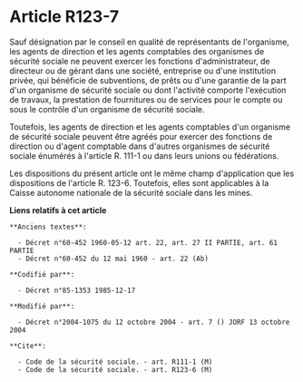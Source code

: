 # Article R123-7

Sauf désignation par le conseil en qualité de représentants de l'organisme, les agents de direction et les agents comptables
des organismes de sécurité sociale ne peuvent exercer les fonctions d'administrateur, de directeur ou de gérant dans une
société, entreprise ou d'une institution privée, qui bénéficie de subventions, de prêts ou d'une garantie de la part d'un
organisme de sécurité sociale ou dont l'activité comporte l'exécution de travaux, la prestation de fournitures ou de services
pour le compte ou sous le contrôle d'un organisme de sécurité sociale.

Toutefois, les agents de direction et les agents comptables d'un organisme de sécurité sociale peuvent être agréés pour
exercer des fonctions de direction ou d'agent comptable dans d'autres organismes de sécurité sociale énumérés à l'article R.
111-1 ou dans leurs unions ou fédérations. 

Les dispositions du présent article ont le même champ d'application que les dispositions de l'article R. 123-6. Toutefois,
elles sont applicables à la Caisse autonome nationale de la sécurité sociale dans les mines.

**Liens relatifs à cet article**

	**Anciens textes**:

	  - Décret n°60-452 1960-05-12 art. 22, art. 27 II PARTIE, art. 61 PARTIE
	  - Décret n°60-452 du 12 mai 1960 - art. 22 (Ab)

	**Codifié par**:

	  - Décret n°85-1353 1985-12-17

	**Modifié par**:

	  - Décret n°2004-1075 du 12 octobre 2004 - art. 7 () JORF 13 octobre 2004

	**Cite**:

	  - Code de la sécurité sociale. - art. R111-1 (M)
	  - Code de la sécurité sociale. - art. R123-6 (M)
